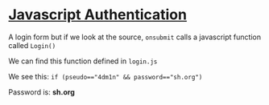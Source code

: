 # [Javascript Authentication](https://www.root-me.org/en/Challenges/Web-Client/Javascript-Authentication)

A login form but if we look at the source, `onsubmit` calls a javascript function 
called `Login()`

We can find this function defined in `login.js`

We see this: `if (pseudo=="4dm1n" && password=="sh.org")`

Password is: **sh.org**
